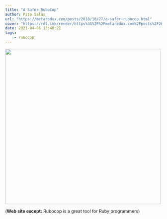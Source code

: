 ```yaml
---
title: "A Safer RuboCop"
author: Pito Salas
url: "https://metaredux.com/posts/2018/10/27/a-safer-rubocop.html" 
cover: "https://rdl.ink/render/https%3A%2F%2Fmetaredux.com%2Fposts%2F2018%2F10%2F27%2Fa-safer-rubocop.html" 
date: 2021-04-06 13:40:22
tags:
    - rubocop
---
```

<img src=https://rdl.ink/render/https%3A%2F%2Fmetaredux.com%2Fposts%2F2018%2F10%2F27%2Fa-safer-rubocop.html width="500">



(**Web site except:** Rubocop is a great tool for Ruby programmers) 
